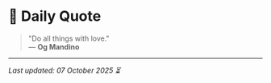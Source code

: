 # 📜 Daily Quote

> "Do all things with love."  
> — **Og Mandino**

---

_Last updated: 07 October 2025 ⏳_

